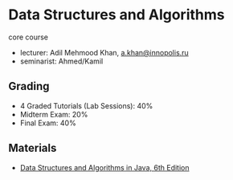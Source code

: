 # Data Structures and Algorithms

core course

* lecturer: Adil Mehmood Khan, a.khan@innopolis.ru
* seminarist: Ahmed/Kamil

## Grading

* 4 Graded Tutorials (Lab Sessions): 40%
* Midterm Exam: 20%
* Final Exam: 40%

## Materials

* [Data Structures and Algorithms in Java, 6th Edition](http://www.topitbooks.com/data-structures-algorithms-java-6th-edition-4460.html)


